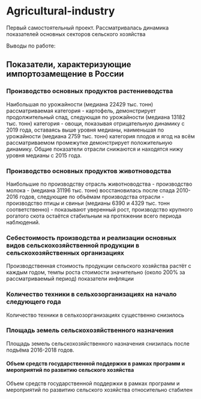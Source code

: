 # Agricultural-industry
Первый самостоятельный проект. Рассматривалась динамика показателей основных секторов сельского хозяйства

Выводы по работе:

## Показатели, характеризующие импортозамещение в России

### Производство основных продуктов растениеводства
Наибольшая по урожайности (медиана 22429 тыс. тонн) рассматриваемая категория - картофель, демонстрирует продолжительный спад, следующая по урожайности (медиана 13182 тыс. тонн) категория - овощи, показывая отрицательную динамику с 2019 года, оставаясь выше уровня медианы, наименьшая по урожайности (медиана 2759 тыс. тонн) категория плодов и ягод на всём рассматриваемом промежутке демонстрирует положительную динамику. Общие показатели отрасли снижаются и находятся нижу уровня медианы с 2015 года.

### Производство основных продуктов животноводства
Наибольшие по производству отрасль животноводства - производство молока - (медиана 31196 тыс. тонн) восстановилась после спада 2010-2016 годов, следующие по объёмам производства отрасли - производство птицы и свиньи (медианы 6390 и 4329 тыс. тонн соответственно) - показывают уверенный рост, производство крупного рогатого скота остаётся стабильным на протяжении всего периода наблюдений.

### Себестоимость производства и реализации основных видов сельскохозяйственной продукции в сельскохозяйственных организациях
Производственная стоимость продукции сельского хозяйства растёт с каждым годом, темпы роста стоимости значительно (около 200% за рассматриваемый период) показатели инфляции

### Количество техники в сельхозорганизациях на начало следующего года
Количество техники в сельхозорганизациях существенно снизилось

### Площадь земель сельскохозяйственного назначения
Площадь земель сельскохозяйственного назначения снизилась после подъёма 2016-2018 годов.

#### Объем средств государственной поддержки в рамках программ и мероприятий по развитию сельского хозяйства
Объем средств государственной поддержки в рамках программ и мероприятий по развитию сельского хозяйства относительно стабилен
